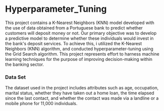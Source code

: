 # Hyperparameter_Tuning
 
This project contains a K-Nearest Neighbors (KNN) model developed with the use of data obtained from a Portuguese bank to predict whether customers will deposit money or not.
Our primary objective was to develop a predictive model to determine whether these individuals would invest in the bank's deposit services. To achieve this, i utilized the K-Nearest Neighbors (KNN) algorithm, and conducted hyperparameter-tuning using the Grid Search algorithm. This project represents effort to harness machine learning techniques for the purpose of improving decision-making within the banking sector.
### Data Set

The dataset used in the project includes attributes such as age, occupation, marital status, whether they have taken out a home loan, the time elapsed since the last contact, and whether the contact was made via a landline or a mobile phone for 11,000 individuals.

